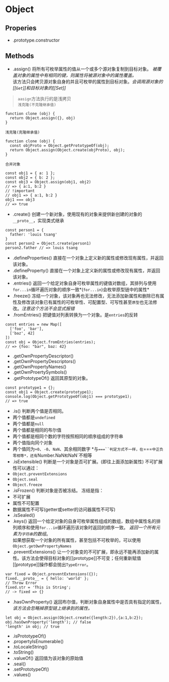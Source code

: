 # Object 
## Properies
+ .prototype.constructor
## Methods
+ .assign()
将所有可枚举属性的值从一个或多个源对象复制到目标对象。
*被覆盖对象的属性中有相同的键，则属性将被源对象中的属性覆盖。*  
该方法只会拷贝源对象自身的并且可枚举的属性到目标对象。*会调用源对象的[[`Get`]]和目标对象的[[Set]]*   
> `aasign`方法执行的是浅拷贝   
`浅克隆(不克隆继承值)`   
```
function clone (obj) {
  return Object.assign({}, obj)
}
```
`浅克隆(克隆继承值)`
```
function clone (obj) {
  const objProto = Object.getPrototypeOf(obj);
  return Object.assign(Object.create(objProto), obj);
}
```
`合并对象`    
```
const obj1 = { a: 1 };
const obj2 = { b: 2 };
const obj3 = Object.assign(obj1, obj2)
// => { a:1, b:2 }
// !important
// obj1 => { a:1, b:2 }
obj1 === obj3
// => true
```
+ .create()
创建一个新对象，使用现有的对象来提供新创建的对象的`__proto__`，实现类式继承
```
const person1 = {
  father: 'louis tsang'
}
const person2 = Object.create(person1)
person2.father // => louis tsang
```
+ .defineProperties()
直接在一个对象上定义新的属性或修改现有属性，并返回该对象。
+ .defineProperty()
直接在一个对象上定义新的属性或修改现有属性，并返回该对象。
+ .entries()
返回一个给定对象自身可枚举属性的键值对数组，其排列与使用`for...in`循环遍历对象的顺序一致*(`for...in`)会枚举原型链中的属性*
+ .freeze()
冻结一个对象，该对象再也无法修改，无法添加新属性和删除已有属性及修改该对象已有属性的可枚举性、可配置型、可写性甚至`原型`也无法修改。*注意这个方法不会显式报错*
+ .fromEntries()
把键值对列表转换为一个对象。是`entries`的反转
```
const entries = new Map([
  ['foo', 'bar'],
  ['baz', 42]
])
const obj = Object.fromEntries(entries);
// => {foo: "bar", baz: 42}
```
+ .getOwnPropertyDescriptor()
+ .getOwnPropertyDescriptors()
+ .getOwnPropertyNames()
+ .getOwnProertySymbols()
+ .getPrototypeOf()
返回其原型的对象。
```
const prototype1 = {};
const obj1 = Object.create(prototype1);
console.log(Object.getPrototypeOf(obj1) === prototype1);
// => true
```
+ .is()
判断两个值是否相同。
+ 两个值都是`undefined`
+ 两个值都是`null`
+ 两个值都是相同的布尔值
+ 两个值都是相同个数的字符按照相同的顺序组成的字符串
+ 两个值指向同个对象
+ 两个值同为`+0`、`-0`、`NaN`、其余相同数字
*与`===``判定方式不一样，在`===`中正负零相等*，还有`Number.NaN`和`NaN`不相等
+ .isExtensible()
判断是一个对象是否可扩展。(即往上面添加新属性)
不可扩展性可以通过：
+ `Object.preventExtensions`
+ `Object.seal`
+ `Object.freeze`  
+ .isFrozen()
判断对象是否被冻结。
冻结是指：
+ 不可扩展
+ 属性不可配置
+ 数据属性不可写(getter或setter的访问器属性不可写)
+ .isSealed()
+ .keys()
返回一个给定对象的自身可枚举属性组成的数组，数组中属性名的排列顺序和使用`for...in`循环遍历该对象时返回的顺序一致。
*返回一个所有元素为`字符串`的数组*。   
如果想获取一个对象的所有属性，甚至包括不可枚举的，可以使用`Object.getOwnPropertyNames`
+ .preventExtensions()
让一个对象变的不可扩展，即永远不能再添加新的属性。该方法会使得目标对象的[[prototype]]不可变；任何重新赋值[[prototype]]操作都会抛出`TypeError`。
```
var fixed = Object.preventExtensions({});
fixed.__proto__ = { hello: 'world' };
// Throw Error
fixed.str = 'This is String';
// -> fixed => {}
```
+ .hasOwnProperty()
返回布尔值，判断对象自身属性中是否具有指定的属性，*该方法会忽略掉原型链上继承到的属性。*
```
let obj = Object.assign(Object.create({length:2}),{a:1,b:2});
obj.hasOwnProperty('length'); // false
'length' in obj; // true
```
+ .isPrototypeOf()
+ .propertyIsEnumerable()
+ .toLocaleString()
+ .toString()
+ .valueOf()
返回值为该对象的原始值
+ .seal()
+ .setPrototypeOf()
+ .values()